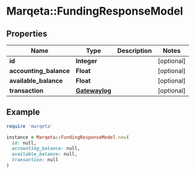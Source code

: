 # Marqeta::FundingResponseModel

## Properties

| Name | Type | Description | Notes |
| ---- | ---- | ----------- | ----- |
| **id** | **Integer** |  | [optional] |
| **accounting_balance** | **Float** |  | [optional] |
| **available_balance** | **Float** |  | [optional] |
| **transaction** | [**Gatewaylog**](Gatewaylog.md) |  | [optional] |

## Example

```ruby
require 'marqeta'

instance = Marqeta::FundingResponseModel.new(
  id: null,
  accounting_balance: null,
  available_balance: null,
  transaction: null
)
```

